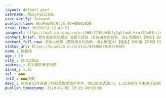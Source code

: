 ```yaml
---
layout: default_post
username: 芭比yoyo公主记
user_verify: forward
publish_time: WedFeb0519:25:49+08002020
crawl_time: 20200212-12:40:51
imageurl: https://wx2.sinaimg.cn/orj360/7f50e64bly1gblqwkrkrej20u01hcju9.jpg
content_brief: 肺炎患者求助超话 求助人信息（若有相关化验单，请上传图片）【姓名】张和梅【年龄】59【所在城市】武汉汉阳区【所在小区、社区】五里墩五琴里社区【患病时间】1.25【联系方式】●●●【其他紧急联系人】●●●张斐【地址】武汉市 汉阳区区 五里新村 【病情描述】病患者12月底 ...全文
content_full_raw: 求助人信息（若有相关化验单，请上传图片）【姓名】张和梅【年龄】59【所在城市】武汉汉阳区【所在小区、社区】五里墩五琴里社区【患病时间】1.25【联系方式】●●●【其他紧急联系人】●●●张斐【地址】武汉市汉阳区区五里新村【病情描述】病患者12月底做了肝脏及腹腔镜大手术，伤口长发达20cm，1.25患病至今未确诊高热超过十天，呼吸困难，食欲不佳，血压血氧极不稳定，（肺部上部及下部CT有明显磨玻璃状（多次拍片，图下近期，前期检查结果资料在社区）。排不上核酸试剂故无法确诊导致无法入院，病人情况危急，急需住院，由于汉阳区患病者太多，五医院汉阳医院都排不上，我们也试图联系其他医院，武昌区多家可以排队测试，但近期政策导致无法跨区排队检测，现在病患情况特别糟糕，亲属也感染及隔离，望能求助@央视新闻@人民日报@湖北日报
status_url: https://m.weibo.cn/status/4468689019449384
name_: 张和梅
age_: 59
city_: 武汉汉阳区
address_: 五里墩五琴里社区
since_: 1.25
tel_: ●●●
tel2_: ●●●张斐
desc_: 病患者12月底做了肝脏及腹腔镜大手术，伤口长发达20cm，1.25患病至今未确诊高热超过十天，呼吸困难，食欲不佳，血压血氧极不稳定，（肺部上部及下部CT有明显磨玻璃状（多次拍片，图下近期，前期检查结果资料在社区）。排不上核酸试剂故无法确诊导致无法入院，病人情况危急，急需住院，由于汉阳区患病者太多，五医院汉阳医院都排不上，我们也试图联系其他医院，武昌区多家可以排队测试，但近期政策导致无法跨区排队检测，现在病患情况特别糟糕，亲属也感染及隔离，望能求助@央视新闻@人民日报@湖北日报
publish_timestamp: 2020-02-05 19:25:49+08:00
---
```

